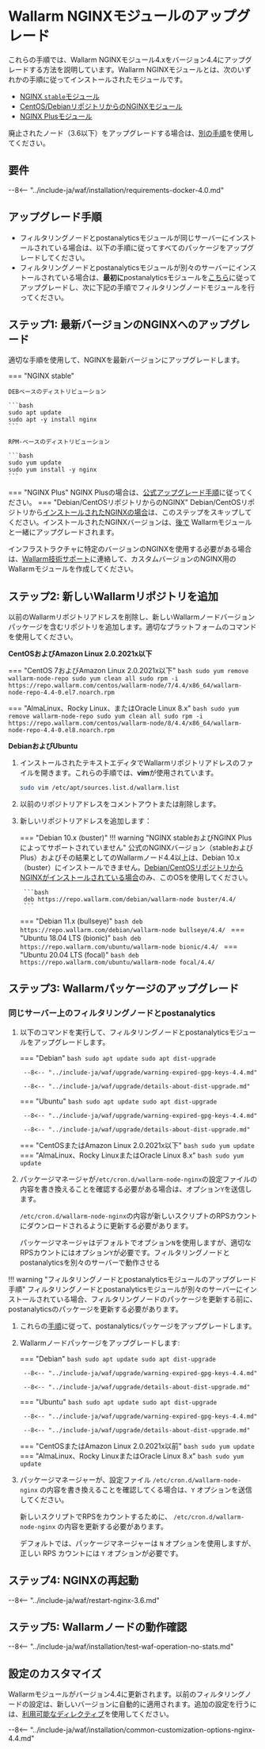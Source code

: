 [wallarm-status-instr]:             ../admin-en/configure-statistics-service.md
[ptrav-attack-docs]:                ../attacks-vulns-list.md#path-traversal
[attacks-in-ui-image]:              ../images/admin-guides/test-attacks-quickstart.png
[waf-mode-instr]:                   ../admin-en/configure-wallarm-mode.md
[blocking-page-instr]:              ../admin-en/configuration-guides/configure-block-page-and-code.md
[logging-instr]:                    ../admin-en/configure-logging.md
[proxy-balancer-instr]:             ../admin-en/using-proxy-or-balancer-en.md
[process-time-limit-instr]:         ../admin-en/configure-parameters-en.md#wallarm_process_time_limit
[configure-selinux-instr]:          ../admin-en/configure-selinux.md
[configure-proxy-balancer-instr]:   ../admin-en/configuration-guides/access-to-wallarm-api-via-proxy.md
[install-postanalytics-instr]:      ../admin-en/installation-postanalytics-en.md
[dynamic-dns-resolution-nginx]:     ../admin-en/configure-dynamic-dns-resolution-nginx.md
[img-wl-console-users]:             ../images/check-users.png
[img-create-wallarm-node]:          ../images/user-guides/nodes/create-cloud-node.png
[nginx-process-time-limit-docs]:    ../admin-en/configure-parameters-en.md#wallarm_process_time_limit
[nginx-process-time-limit-block-docs]:  ../admin-en/configure-parameters-en.md#wallarm_process_time_limit_block
[overlimit-res-rule-docs]:           ../user-guides/rules/configure-overlimit-res-detection.md
[graylist-docs]:                     ../user-guides/ip-lists/graylist.md

# Wallarm NGINXモジュールのアップグレード

これらの手順では、Wallarm NGINXモジュール4.xをバージョン4.4にアップグレードする方法を説明しています。Wallarm NGINXモジュールとは、次のいずれかの手順に従ってインストールされたモジュールです。

* [NGINX `stable`モジュール](../installation/nginx/dynamic-module.md)
* [CentOS/DebianリポジトリからのNGINXモジュール](../installation/nginx/dynamic-module-from-distr.md)
* [NGINX Plusモジュール](../installation/nginx-plus.md)

廃止されたノード（3.6以下）をアップグレードする場合は、[別の手順](older-versions/nginx-modules.md)を使用してください。

## 要件

--8<-- "../include-ja/waf/installation/requirements-docker-4.0.md"

## アップグレード手順

* フィルタリングノードとpostanalyticsモジュールが同じサーバーにインストールされている場合は、以下の手順に従ってすべてのパッケージをアップグレードしてください。
* フィルタリングノードとpostanalyticsモジュールが別々のサーバーにインストールされている場合は、**最初に**postanalyticsモジュールを[こちら](separate-postanalytics.md)に従ってアップグレードし、次に下記の手順でフィルタリングノードモジュールを行ってください。

## ステップ1: 最新バージョンのNGINXへのアップグレード

適切な手順を使用して、NGINXを最新バージョンにアップグレードします。

=== "NGINX stable"

    DEBベースのディストリビューション

    ```bash
    sudo apt update
    sudo apt -y install nginx
    ```

    RPM-ベースのディストリビューション

    ```bash
    sudo yum update
    sudo yum install -y nginx
    ```
=== "NGINX Plus"
    NGINX Plusの場合は、[公式アップグレード手順](https://docs.nginx.com/nginx/admin-guide/installing-nginx/installing-nginx-plus/#upgrading-nginx-plus)に従ってください。
=== "Debian/CentOSリポジトリからのNGINX"
    Debian/CentOSリポジトリから[インストールされたNGINXの場合](../installation/nginx/dynamic-module-from-distr.md)は、このステップをスキップしてください。インストールされたNGINXバージョンは、[後で](#step-4-upgrade-wallarm-packages) Wallarmモジュールと一緒にアップグレードされます。

インフラストラクチャに特定のバージョンのNGINXを使用する必要がある場合は、[Wallarm技術サポート](mailto:support@wallarm.com)に連絡して、カスタムバージョンのNGINX用のWallarmモジュールを作成してください。

## ステップ2: 新しいWallarmリポジトリを追加

以前のWallarmリポジトリアドレスを削除し、新しいWallarmノードバージョンパッケージを含むリポジトリを追加します。適切なプラットフォームのコマンドを使用してください。

**CentOSおよびAmazon Linux 2.0.2021x以下**

=== "CentOS 7およびAmazon Linux 2.0.2021x以下"
    ```bash
    sudo yum remove wallarm-node-repo
    sudo yum clean all
    sudo rpm -i https://repo.wallarm.com/centos/wallarm-node/7/4.4/x86_64/wallarm-node-repo-4.4-0.el7.noarch.rpm
    ```

=== "AlmaLinux、Rocky Linux、またはOracle Linux 8.x"
    ```bash
    sudo yum remove wallarm-node-repo
    sudo yum clean all
    sudo rpm -i https://repo.wallarm.com/centos/wallarm-node/8/4.4/x86_64/wallarm-node-repo-4.4-0.el8.noarch.rpm
    ```

**DebianおよびUbuntu**

1. インストールされたテキストエディタでWallarmリポジトリアドレスのファイルを開きます。これらの手順では、**vim**が使用されています。

    ```bash
    sudo vim /etc/apt/sources.list.d/wallarm.list
    ```
2. 以前のリポジトリアドレスをコメントアウトまたは削除します。
3. 新しいリポジトリアドレスを追加します：

    === "Debian 10.x (buster)"
        !!! warning "NGINX stableおよびNGINX Plusによってサポートされていません"
            公式のNGINXバージョン（stableおよびPlus）およびその結果としてのWallarmノード4.4以上は、Debian 10.x（buster）にインストールできません。[Debian/CentOSリポジトリからNGINXがインストールされている場合](../installation/nginx/dynamic-module-from-distr.md)のみ、このOSを使用してください。

        ```bash
        deb https://repo.wallarm.com/debian/wallarm-node buster/4.4/
        ```
    === "Debian 11.x (bullseye)"
        ```bash
        deb https://repo.wallarm.com/debian/wallarm-node bullseye/4.4/
        ```
    === "Ubuntu 18.04 LTS (bionic)"
        ```bash
        deb https://repo.wallarm.com/ubuntu/wallarm-node bionic/4.4/
        ```
    === "Ubuntu 20.04 LTS (focal)"
        ```bash
        deb https://repo.wallarm.com/ubuntu/wallarm-node focal/4.4/
        ```

## ステップ3: Wallarmパッケージのアップグレード

### 同じサーバー上のフィルタリングノードとpostanalytics

1. 以下のコマンドを実行して、フィルタリングノードとpostanalyticsモジュールをアップグレードします。

    === "Debian"
        ```bash
        sudo apt update
        sudo apt dist-upgrade
        ```

        --8<-- "../include-ja/waf/upgrade/warning-expired-gpg-keys-4.4.md"

        --8<-- "../include-ja/waf/upgrade/details-about-dist-upgrade.md"
    === "Ubuntu"
        ```bash
        sudo apt update
        sudo apt dist-upgrade
        ```

        --8<-- "../include-ja/waf/upgrade/warning-expired-gpg-keys-4.4.md"

        --8<-- "../include-ja/waf/upgrade/details-about-dist-upgrade.md"
    === "CentOSまたはAmazon Linux 2.0.2021x以下"
        ```bash
        sudo yum update
        ```
    === "AlmaLinux、Rocky LinuxまたはOracle Linux 8.x"
        ```bash
        sudo yum update
        ```
2. パッケージマネージャが`/etc/cron.d/wallarm-node-nginx`の設定ファイルの内容を書き換えることを確認する必要がある場合は、オプション`Y`を送信します。

    `/etc/cron.d/wallarm-node-nginx`の内容が新しいスクリプトのRPSカウントにダウンロードされるように更新する必要があります。

    パッケージマネージャはデフォルトでオプション`N`を使用しますが、適切なRPSカウントにはオプション`Y`が必要です。フィルタリングノードとpostanalyticsを別々のサーバーで動作させる

!!! warning "フィルタリングノードとpostanalyticsモジュールのアップグレード手順"
    フィルタリングノードとpostanalyticsモジュールが別々のサーバーにインストールされている場合、フィルタリングノードのパッケージを更新する前に、postanalyticsのパッケージを更新する必要があります。

1. これらの[手順](separate-postanalytics.md)に従って、postanalyticsパッケージをアップグレードします。
2. Wallarmノードパッケージをアップグレードします:

    === "Debian"
        ```bash
        sudo apt update
        sudo apt dist-upgrade
        ```

        --8<-- "../include-ja/waf/upgrade/warning-expired-gpg-keys-4.4.md"

        --8<-- "../include-ja/waf/upgrade/details-about-dist-upgrade.md"
    === "Ubuntu"
        ```bash
        sudo apt update
        sudo apt dist-upgrade
        ```

        --8<-- "../include-ja/waf/upgrade/warning-expired-gpg-keys-4.4.md"

        --8<-- "../include-ja/waf/upgrade/details-about-dist-upgrade.md"
    === "CentOSまたはAmazon Linux 2.0.2021x以前"
        ```bash
        sudo yum update
        ```
    === "AlmaLinux、Rocky LinuxまたはOracle Linux 8.x"
        ```bash
        sudo yum update
        ```
3. パッケージマネージャーが、設定ファイル `/etc/cron.d/wallarm-node-nginx` の内容を書き換えることを確認してくる場合は、`Y` オプションを送信してください。

    新しいスクリプトでRPSをカウントするために、 `/etc/cron.d/wallarm-node-nginx` の内容を更新する必要があります。

    デフォルトでは、パッケージマネージャーは `N` オプションを使用しますが、正しい RPS カウントには `Y` オプションが必要です。

## ステップ4: NGINXの再起動

--8<-- "../include-ja/waf/restart-nginx-3.6.md"

## ステップ5: Wallarmノードの動作確認

--8<-- "../include-ja/waf/installation/test-waf-operation-no-stats.md"

## 設定のカスタマイズ

Wallarmモジュールがバージョン4.4に更新されます。以前のフィルタリングノードの設定は、新しいバージョンに自動的に適用されます。追加の設定を行うには、[利用可能なディレクティブ](../admin-en/configure-parameters-en.md)を使用してください。

--8<-- "../include-ja/waf/installation/common-customization-options-nginx-4.4.md"